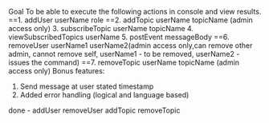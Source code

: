 Goal
To be able to execute the following actions in console and view results.
==1. addUser userName role
==2. addTopic userName topicName (admin access only) 3. subscribeTopic userName topicName 4. viewSubscribedTopics userName 5. postEvent messageBody
==6. removeUser userName1 userName2(admin access only,can remove other admin, cannot remove self, userName1 - to be removed, userName2 - issues the command)
==7. removeTopic userName topicName (admin access only)
Bonus features:

1. Send message at user stated timestamp
2. Added error handling (logical and language based)

done -
addUser
removeUser
addTopic
removeTopic
